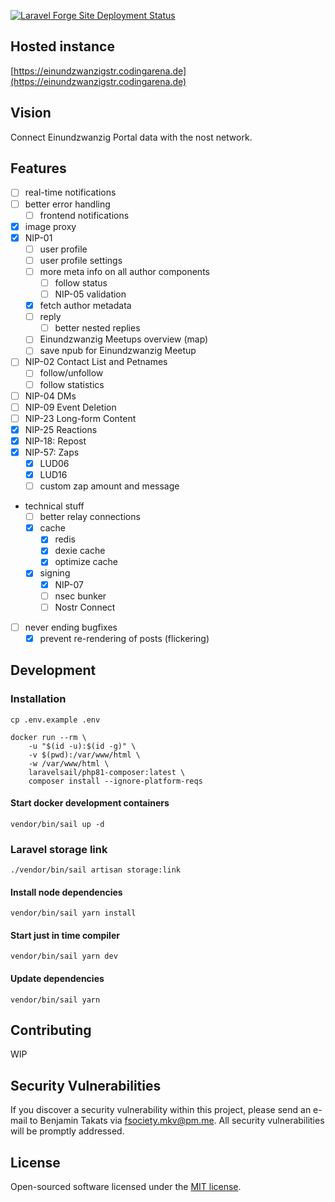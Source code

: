 [![Laravel Forge Site Deployment Status](https://img.shields.io/endpoint?url=https%3A%2F%2Fforge.laravel.com%2Fsite-badges%2F3a6bceca-0c4e-45a3-97cc-f9a656c1ba1e%3Fdate%3D1%26commit%3D1&style=plastic)](https://forge.laravel.com/servers/515495/sites/2081940)

## Hosted instance

[https://einundzwanzigstr.codingarena.de](https://einundzwanzigstr.codingarena.de)

## Vision

Connect Einundzwanzig Portal data with the nost network.

## Features

- [ ] real-time notifications
- [ ] better error handling
    - [ ] frontend notifications
- [x] image proxy
- [x] NIP-01
    - [ ] user profile
    - [ ] user profile settings
    - [ ] more meta info on all author components
        - [ ] follow status
        - [ ] NIP-05 validation
    - [x] fetch author metadata
    - [ ] reply
        - [ ] better nested replies
    - [ ] Einundzwanzig Meetups overview (map)
    - [ ] save npub for Einundzwanzig Meetup
- [ ] NIP-02 Contact List and Petnames
    - [ ] follow/unfollow
    - [ ] follow statistics
- [ ] NIP-04 DMs
- [ ] NIP-09 Event Deletion
- [ ] NIP-23 Long-form Content
- [x] NIP-25 Reactions
- [x] NIP-18: Repost
- [x] NIP-57: Zaps
    - [x] LUD06
    - [x] LUD16
    - [ ] custom zap amount and message
- technical stuff
    - [ ] better relay connections
    - [x] cache
        - [x] redis
        - [x] dexie cache
        - [x] optimize cache
    - [x] signing
        - [x] NIP-07
        - [ ] nsec bunker
        - [ ] Nostr Connect
- [ ] never ending bugfixes
    - [x] prevent re-rendering of posts (flickering)

## Development

### Installation

```cp .env.example .env```

```
docker run --rm \
    -u "$(id -u):$(id -g)" \
    -v $(pwd):/var/www/html \
    -w /var/www/html \
    laravelsail/php81-composer:latest \
    composer install --ignore-platform-reqs
```

#### Start docker development containers

```vendor/bin/sail up -d```

### Laravel storage link

```./vendor/bin/sail artisan storage:link```

#### Install node dependencies

```vendor/bin/sail yarn install```

#### Start just in time compiler

```vendor/bin/sail yarn dev```

#### Update dependencies

```vendor/bin/sail yarn```

## Contributing

WIP

## Security Vulnerabilities

If you discover a security vulnerability within this project, please send an e-mail to Benjamin Takats
via [fsociety.mkv@pm.me](mailto:fsociety.mkv@pm.me). All security vulnerabilities will be promptly addressed.

## License

Open-sourced software licensed under the [MIT license](https://opensource.org/licenses/MIT).
